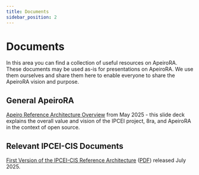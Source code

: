 ```yaml
---
title: Documents
sidebar_position: 2
---
```


# Documents

In this area you can find a collection of useful resources on ApeiroRA.
These documents may be used as-is for presentations on ApeiroRA.
We use them ourselves and share them here to enable everyone to share the ApeiroRA vision and purpose.

## General ApeiroRA

[Apeiro Reference Architecture Overview](/assets/resources/documents/20250508-SAP-OSS-Webinar-Apeiro.pdf) from May 2025 - this slide deck explains the overall value and vision of the IPCEI project, 8ra, and ApeiroRA in the context of open source.

<!--
## Specific ApeiroRA projects

This is a deep-dive presentation on XXX

And another one on YYY
-->

## Relevant IPCEI-CIS Documents

[First Version of the IPCEI-CIS Reference Architecture](https://www.8ra.com/news/laying-the-groundwork-for-europes-federated-cloud-edge-future/) ([PDF](https://www.8ra.com/wp-content/uploads/IPCEI-CIS_Reference-Architecture_final.pdf)) released July 2025.

